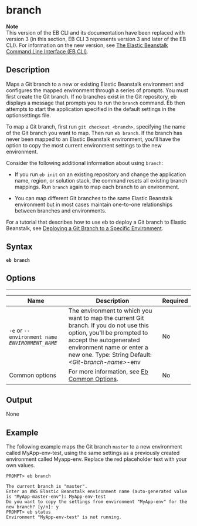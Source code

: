 # branch<a name="branch"></a>

**Note**  
 This version of the EB CLI and its documentation have been replaced with version 3 \(in this section, EB CLI 3 represents version 3 and later of the EB CLI\)\. For information on the new version, see [The Elastic Beanstalk Command Line Interface \(EB CLI\)](eb-cli3.md)\. 

## Description<a name="branchdescription"></a>

Maps a Git branch to a new or existing Elastic Beanstalk environment and configures the mapped environment through a series of prompts\. You must first create the Git branch\. If no branches exist in the Git repository, eb displays a message that prompts you to run the `branch` command\. Eb then attempts to start the application specified in the default settings in the optionsettings file\.

To map a Git branch, first run `git checkout <branch>`, specifying the name of the Git branch you want to map\. Then run `eb branch`\. If the branch has never been mapped to an Elastic Beanstalk environment, you'll have the option to copy the most current environment settings to the new environment\.

Consider the following additional information about using `branch`:

+ If you run `eb init` on an existing repository and change the application name, region, or solution stack, the command resets all existing branch mappings\. Run `branch` again to map each branch to an environment\.

+ You can map different Git branches to the same Elastic Beanstalk environment but in most cases maintain one\-to\-one relationships between branches and environments\.

For a tutorial that describes how to use eb to deploy a Git branch to Elastic Beanstalk, see [Deploying a Git Branch to a Specific Environment](command-reference-branch-environment.md)\.

## Syntax<a name="branchsyntax"></a>

 **`eb branch`** 

## Options<a name="branchoptions"></a>


****  

|  **Name**  |  **Description**  |  **Required**  | 
| --- | --- | --- | 
|  `-e` or `--environment name` *`ENVIRONMENT_NAME`*   |  The environment to which you want to map the current Git branch\. If you do not use this option, you'll be prompted to accept the autogenerated environment name or enter a new one\. Type: String Default: *<Git\-branch\-name>*\-env  |  No  | 
|  Common options  |  For more information, see [Eb Common Options](eb-cmd-options.md)\.  |  No  | 

## Output<a name="branchoutput"></a>

None

## Example<a name="branchexample"></a>

The following example maps the Git branch `master` to a new environment called MyApp\-env\-test, using the same settings as a previously created environment called Myapp\-env\. Replace the red placeholder text with your own values\.

```
PROMPT> eb branch 

The current branch is "master".
Enter an AWS Elastic Beanstalk environment name (auto-generated value is "MyApp-master-env"): MyApp-env-test
Do you want to copy the settings from environment "MyApp-env" for the new branch? [y/n]: y
PROMPT> eb status
Environment "MyApp-env-test" is not running.
```